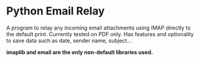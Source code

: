 # Python Email Relay
A program to relay any incoming email attachments using IMAP directly to the default print.
Currently tested on PDF only.
Has features and optionality to save data such as date, sender name, subject...

<b>imaplib<b> and <b>email<b> are the only non-default libraries used.
